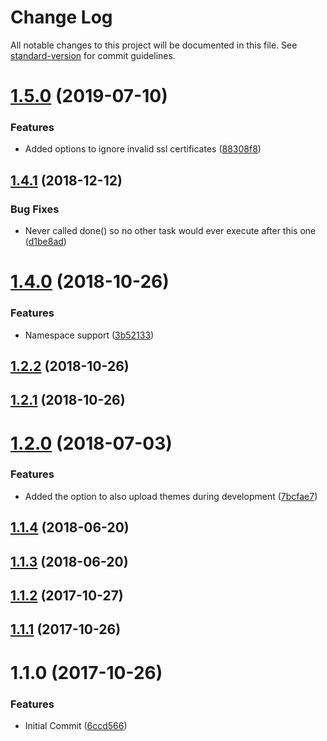 # Change Log

All notable changes to this project will be documented in this file. See [standard-version](https://github.com/conventional-changelog/standard-version) for commit guidelines.

<a name="1.5.0"></a>
# [1.5.0](https://github.com/CognosExt/grunt-cognos-ext-upload/compare/v1.4.1...v1.5.0) (2019-07-10)


### Features

* Added options to ignore invalid ssl certificates ([88308f8](https://github.com/CognosExt/grunt-cognos-ext-upload/commit/88308f8))



<a name="1.4.1"></a>
## [1.4.1](https://github.com/CognosExt/grunt-cognos-ext-upload/compare/v1.4.0...v1.4.1) (2018-12-12)


### Bug Fixes

* Never called done() so no other task would ever execute after this one ([d1be8ad](https://github.com/CognosExt/grunt-cognos-ext-upload/commit/d1be8ad))



<a name="1.4.0"></a>
# [1.4.0](https://github.com/CognosExt/grunt-cognos-ext-upload/compare/v1.2.2...v1.4.0) (2018-10-26)


### Features

* Namespace support ([3b52133](https://github.com/CognosExt/grunt-cognos-ext-upload/commit/3b52133))



<a name="1.2.2"></a>

## [1.2.2](https://github.com/CognosExt/grunt-cognos-ext-upload/compare/v1.2.1...v1.2.2) (2018-10-26)

<a name="1.2.1"></a>

## [1.2.1](https://github.com/CognosExt/grunt-cognos-ext-upload/compare/v1.2.0...v1.2.1) (2018-10-26)

<a name="1.2.0"></a>

# [1.2.0](https://github.com/CognosExt/grunt-cognos-ext-upload/compare/v1.1.4...v1.2.0) (2018-07-03)

### Features

- Added the option to also upload themes during development ([7bcfae7](https://github.com/CognosExt/grunt-cognos-ext-upload/commit/7bcfae7))

<a name="1.1.4"></a>

## [1.1.4](https://github.com/CognosExt/grunt-cognos-ext-upload/compare/v1.1.3...v1.1.4) (2018-06-20)

<a name="1.1.3"></a>

## [1.1.3](https://github.com/CognosExt/grunt-cognos-ext-upload/compare/v1.1.2...v1.1.3) (2018-06-20)

<a name="1.1.2"></a>

## [1.1.2](https://github.com/CognosExt/grunt-cognos-ext-upload/compare/v1.1.1...v1.1.2) (2017-10-27)

<a name="1.1.1"></a>

## [1.1.1](https://github.com/CognosExt/grunt-cognos-ext-upload/compare/v1.1.0...v1.1.1) (2017-10-26)

<a name="1.1.0"></a>

# 1.1.0 (2017-10-26)

### Features

- Initial Commit ([6ccd566](https://github.com/CognosExt/grunt-cognos-ext-upload/commit/6ccd566))
